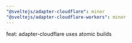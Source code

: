 ```yaml
---
"@sveltejs/adapter-cloudflare": minor
"@sveltejs/adapter-cloudflare-workers": minor
---
```


feat: adapter-cloudflare uses atomic builds
